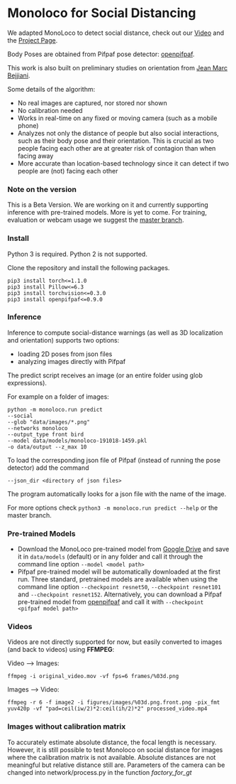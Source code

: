 # Monoloco for Social Distancing

We adapted MonoLoco to detect social distance, check out our [Video](https://www.youtube.com/watch?v=r32UxHFAJ2M)
and the [Project Page](https://www.epfl.ch/labs/vita/research/perception/monoloco/).

Body Poses are obtained from Pifpaf pose detector: [openpifpaf](https://github.com/vita-epfl/openpifpaf).

This work is also built on preliminary studies on orientation from [Jean Marc Bejjiani](https://github.com/Parrotlife/orient-dim-pos-estimation).

Some details of the algorithm:

* No real images are captured, nor stored nor shown
* No calibration needed
* Works in real-time on any fixed or moving camera (such as a mobile phone)
* Analyzes not only the distance of people but also social interactions, such as their body pose and their orientation.  This is crucial as two people facing each other are at greater risk of contagion than when facing away
* More accurate than location-based technology since it can detect if two people are (not) facing each other



### Note on the version
This is a Beta Version. We are working on it and currently supporting inference with pre-trained models. More is yet to come.
For training, evaluation or webcam usage we suggest the [master branch](https://github.com/vita-epfl/monoloco).


### Install
Python 3 is required. Python 2 is not supported.

Clone the repository and install the following packages.

```
pip3 install torch<=1.1.0
pip3 install Pillow<=6.3
pip3 install torchvision<=0.3.0
pip3 install openpifpaf<=0.9.0
```

### Inference
Inference to compute social-distance warnings (as well as 3D localization and orientation) supports two options:
* loading 2D poses from json files
* analyzing images directly with Pifpaf

The predict script receives an image (or an entire folder using glob expressions).

For example on a folder of images:
```
python -m monoloco.run predict 
--social 
--glob "data/images/*.png" 
--networks monoloco 
--output_type front bird   
--model data/models/monoloco-191018-1459.pkl 
-o data/output --z_max 10
 ```

To load the corresponding json file of Pifpaf (instead of running the pose detector) add the command 

`--json_dir <directory of json files>`

The program automatically looks for a json file with the name of the image.

For more options check
`python3 -m monoloco.run predict --help` or the master branch.

### Pre-trained Models
* Download the MonoLoco pre-trained model from 
[Google Drive](https://drive.google.com/open?id=1fS6Dqo6n_9HFgbRVbzGd1rIn0ANABCpz) and save it in `data/models` 
(default) or in any folder and call it through the command line option `--model <model path>`
* Pifpaf pre-trained model will be automatically downloaded at the first run. 
Three standard, pretrained models are available when using the command line option 
`--checkpoint resnet50`, `--checkpoint resnet101` and `--checkpoint resnet152`.
Alternatively, you can download a Pifpaf pre-trained model from [openpifpaf](https://github.com/vita-epfl/openpifpaf)
 and call it with `--checkpoint  <pifpaf model path>`

### Videos
Videos are not directly supported for now, but easily converted to images (and back to videos) using **FFMPEG**:

Video --> Images:

`ffmpeg -i original_video.mov -vf fps=6 frames/%03d.png`


Images --> Video:

`ffmpeg -r 6 -f image2 -i figures/images/%03d.png.front.png -pix_fmt yuv420p -vf "pad=ceil(iw/2)*2:ceil(ih/2)*2" processed_video.mp4`


### Images without calibration matrix
To accurately estimate absolute distance, the focal length is necessary. 
However, it is still possible to test Monoloco on social distance for images where the calibration matrix is not available. 
Absolute distances are not meaningful but relative distance still are. 
Parameters of the camera can be changed into network/process.py in the function *factory_for_gt*
